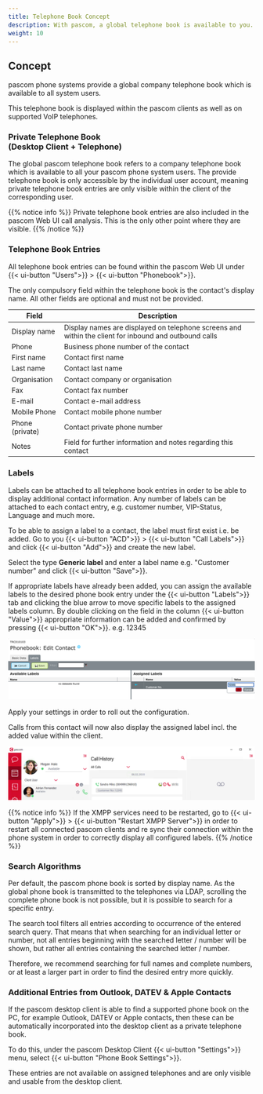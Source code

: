 ```yaml
---
title: Telephone Book Concept
description: With pascom, a global telephone book is available to you.
weight: 10
---
```


## Concept

pascom phone systems provide a global company telephone book which is available to all system users.

This telephone book is displayed within the pascom clients as well as on supported VoIP telephones.

### Private Telephone Book<br/>(Desktop Client + Telephone)

The global pascom telephone book refers to a company telephone book which is available to all your pascom phone system users. 
The provide telephone book is only accessible by the individual user account, meaning private telephone book entries are only visible within the client of the corresponding user. 

{{% notice info %}}
Private telephone book entries are also included in the pascom Web UI call analysis. This is the only other point where they are visible. 
{{% /notice %}}

### Telephone Book Entries

All telephone book entries can be found within the pascom Web UI under {{< ui-button "Users">}} > {{< ui-button "Phonebook">}}.

The only compulsory field within the telephone book is the contact's display name. All other fields are optional and must not be provided.

|Field|Description|
|---|---|
|Display name|Display names are displayed on telephone screens and within the client for inbound and outbound calls|
|Phone|Business phone number of the contact|
|First name|Contact first name|
|Last name|Contact last name|
|Organisation|Contact company or organisation|
|Fax|Contact fax number|
|E-mail|Contact e-mail address|
|Mobile Phone|Contact mobile phone number|
|Phone (private)|Contact private phone number|
|Notes|Field for further information and notes regarding this contact|

### Labels

Labels can be attached to all telephone book entries in order to be able to display additional contact information. Any number of labels can be attached to each contact entry, e.g. customer number, VIP-Status, Language and much more.

To be able to assign a label to a contact, the label must first exist i.e. be added. Go to you {{< ui-button "ACD">}} > {{< ui-button "Call Labels">}} and click {{< ui-button "Add">}} and create the new label.

Select the type **Generic label** and enter a label name e.g. "Customer number" and click {{< ui-button "Save">}}.

If appropriate labels have already been added, you can assign the available labels to the desired phone book entry under the {{< ui-button "Labels">}} tab and clicking the blue arrow to move specific labels to the assigned labels column. By double clicking on the field in the column {{< ui-button "Value">}} appropriate information can be added and confirmed by pressing {{< ui-button "OK">}}. e.g. 12345

![Phonebook Label](phonebook_label.en.png)

Apply your settings in order to roll out the configuration.

Calls from this contact will now also display the assigned label incl. the added value within the client. 

![Telephone Book Label in Call History](journal-label.en.png)

{{% notice info %}}
If the XMPP services need to be restarted, go to {{< ui-button "Apply">}} > {{< ui-button "Restart XMPP Server">}} in order to restart all connected pascom clients and re sync their connection within the phone system in order to correctly display all configured labels.
{{% /notice %}}

### Search Algorithms 

Per default, the pascom phone book is sorted by display name.
As the global phone book is transmitted to the telephones via LDAP, scrolling the complete phone book is not possible, but it is possible to search for a specific entry.

The search tool filters all entries according to occurrence of the entered search query. That means that when searching for an individual letter or number, not all entries beginning with the searched letter / number will be shown, but rather all entries containing the searched letter / number. 

Therefore, we recommend searching for full names and complete numbers, or at least a larger part in order to find the desired entry more quickly. 

### Additional Entries from Outlook, DATEV & Apple Contacts

If the pascom desktop client is able to find a supported phone book on the PC, for example Outlook, DATEV or Apple contacts, then these can be automatically incorporated into the desktop client as a private telephone book.

To do this, under the pascom Desktop Client {{< ui-button "Settings">}} menu, select {{< ui-button "Phone Book Settings">}}.

These entries are not available on assigned telephones and are only visible and usable from the desktop client.
